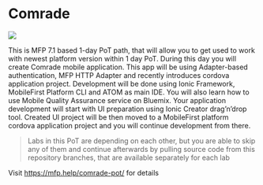 # Comrade

![](http://mfp.help/wp-content/uploads/comrade-pot-path.png)

This is MFP 7.1 based 1-day PoT path, that will allow you to get used to work with newest platform version within 1 day PoT. During this day you will create Comrade mobile application. This app will be using Adapter-based authentication, MFP HTTP Adapter and recently introduces cordova application project. Development will be done using Ionic Framework, MobileFirst Platform CLI and ATOM as main IDE. You will also learn how to use Mobile Quality Assurance service on Bluemix. Your application development will start with UI preparation using Ionic Creator drag’n’drop tool. Created UI project will be then moved to a MobileFirst platform cordova application project and you will continue development from there.

>Labs in this PoT are depending on each other, but you are able to skip any of them and continue afterwards by pulling source code from this repository branches, that are available separately for each lab

Visit https://mfp.help/comrade-pot/ for details
